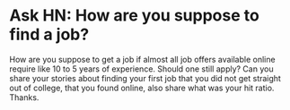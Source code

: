 # Ask HN: How are you suppose to find a job?

How are you suppose to get a job if almost all job offers available online require like 10 to 5 years of experience. Should one still apply? Can you share your stories about finding your first job that you did not get straight out of college, that you found online, also share what was your hit ratio. Thanks.
